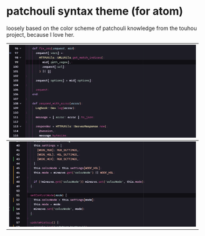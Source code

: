 # patchouli syntax theme (for atom)

loosely based on the color scheme of patchouli knowledge from the touhou project, because I love her.

| ![a screenshot showing an example of this theme in a ruby file.](./images/rb-example.png)     |
| --- |
| ![a screenshot showing an example of this theme in a javascript file.](./images/js-example.png)     |


